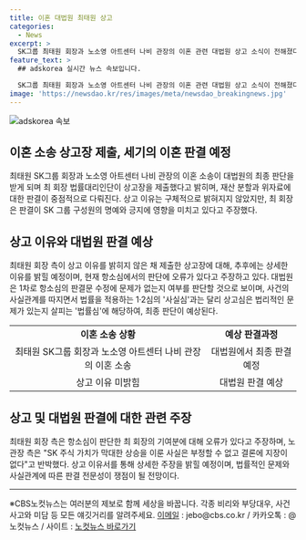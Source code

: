 ```yaml
---
title: 이혼 대법원 최태원 상고
categories:
  - News
excerpt: >
  SK그룹 최태원 회장과 노소영 아트센터 나비 관장의 이혼 관련 대법원 상고 소식이 전해졌다. 최 회장 법률대리인단은 원심 판결 중 위자료와 재산 분할에 대해 상고장을 제출했는데, 이에 대한 구체적인 이유는 밝혀지지 않았다. 최 회장은 SK 그룹 구성원의 명예와 긍지를 위해 상고를 결정한 것으로 전해졌으며, 노 관장 측은 이를 반박하며 대법원의 최종 판단을 기다리고 있는 상황이다. 사건의 사실과 법률에 관한 판단이 쟁점으로 떠올랐으며, 대법원의 최종 결론이 주목받고 있다. (150자)
feature_text: >
  ## adskorea 실시간 뉴스 속보입니다.

  SK그룹 최태원 회장과 노소영 아트센터 나비 관장의 이혼 관련 대법원 상고 소식이 전해졌다. 최 회장 법률대리인단은 원심 판결 중 위자료와 재산 분할에 대해 상고장을 제출했는데, 이에 대한 구체적인 이유는 밝혀지지 않았다. 최 회장은 SK 그룹 구성원의 명예와 긍지를 위해 상고를 결정한 것으로 전해졌으며, 노 관장 측은 이를 반박하며 대법원의 최종 판단을 기다리고 있는 상황이다. 사건의 사실과 법률에 관한 판단이 쟁점으로 떠올랐으며, 대법원의 최종 결론이 주목받고 있다. (150자)
image: 'https://newsdao.kr/res/images/meta/newsdao_breakingnews.jpg'
---
```


<p><img src="https://newsdao.kr/res/images/meta/newsdao_breakingnews.jpg" alt="adskorea 속보" /></p>

<h2 data-ke-size="size26">이혼 소송 상고장 제출, 세기의 이혼 판결 예정</h2>

<p data-ke-size="size16">최태원 SK그룹 회장과 노소영 아트센터 나비 관장의 이혼 소송이 대법원의 최종 판단을 받게 되며 최 회장 법률대리인단이 상고장을 제출했다고 밝히며, 재산 분할과 위자료에 대한 판결이 중점적으로 다뤄진다. 상고 이유는 구체적으로 밝혀지지 않았지만, 최 회장은 판결이 SK 그룹 구성원의 명예와 긍지에 영향을 미치고 있다고 주장했다.</p>

<h2 data-ke-size="size26">상고 이유와 대법원 판결 예상</h2>

<p data-ke-size="size16">최태원 회장 측이 상고 이유를 밝히지 않은 채 제출한 상고장에 대해, 추후에는 상세한 이유를 밝힐 예정이며, 현재 항소심에서의 판단에 오류가 있다고 주장하고 있다. 대법원은 1차로 항소심의 판결문 수정에 문제가 없는지 여부를 판단할 것으로 보이며, 사건의 사실관계를 따지면서 법률을 적용하는 1·2심의 '사실심'과는 달리 상고심은 법리적인 문제가 있는지 살피는 '법률심'에 해당하여, 최종 판단이 예상된다.</p>

<table>
    <tr>
        <td style="text-align: center; height: 17px;"><b>이혼 소송 상황</b></td>
        <td style="text-align: center; height: 17px;"><b>예상 판결과정</b></td>
    </tr>
    <tr>
        <td style="text-align: center; height: 17px;">최태원 SK그룹 회장과 노소영 아트센터 나비 관장의 이혼 소송</td>
        <td style="text-align: center; height: 17px;">대법원에서 최종 판결 예정</td>
    </tr>
    <tr>
        <td style="text-align: center; height: 17px;">상고 이유 미밝힘</td>
        <td style="text-align: center; height: 17px;">대법원 판결 예상</td>
    </tr>
</table>

<h2 data-ke-size="size26">상고 및 대법원 판결에 대한 관련 주장</h2>

<p data-ke-size="size16">최태원 회장 측은 항소심이 판단한 최 회장의 기여분에 대해 오류가 있다고 주장하며, 노 관장 측은 "SK 주식 가치가 막대한 상승을 이룬 사실은 부정할 수 없고 결론에 지장이 없다"고 반박했다. 상고 이유서를 통해 상세한 주장을 밝힐 예정이며, 법률적인 문제와 사실관계에 따른 판결 전문성이 쟁점이 될 전망이다.</p>

<hr>

<p data-ke-size="size16">※CBS노컷뉴스는 여러분의 제보로 함께 세상을 바꿉니다. 각종 비리와 부당대우, 사건사고와 미담 등 모든 얘깃거리를 알려주세요. <a href="mailto:jebo@cbs.co.kr">이메일</a> : jebo@cbs.co.kr / 카카오톡 : @노컷뉴스 / 사이트 : <a href="https://url.kr/b71afn">노컷뉴스 바로가기</a></p>

